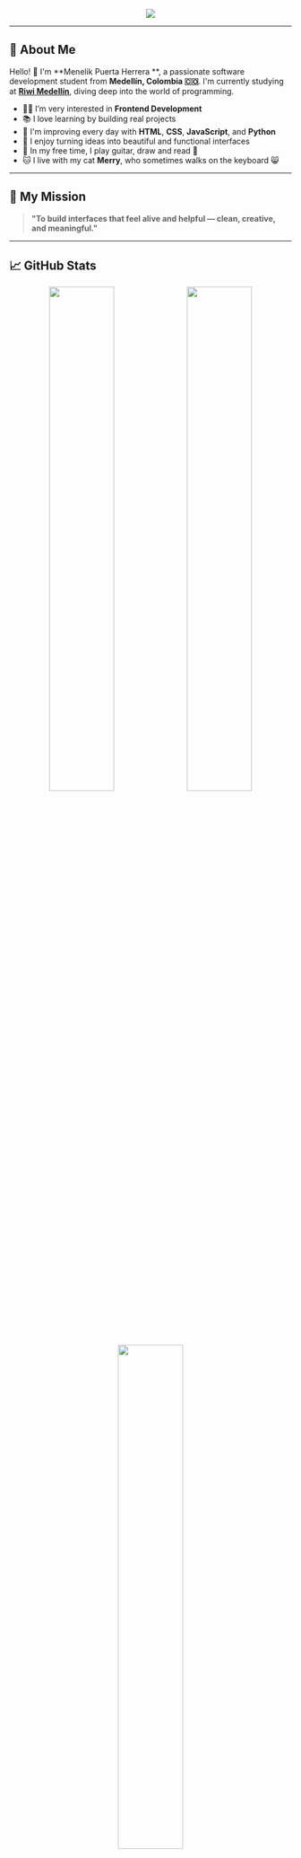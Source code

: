 <!-- Encabezado animado -->
<p align="center">
  <img src="https://readme-typing-svg.demolab.com?font=Fira+Code&size=25&pause=1000&color=F75000&center=true&vCenter=true&width=435&lines=Hi%2C+I'm+Menelik+Puerta+Herrera;Frontend+Enthusiast+%F0%9F%92%BB;From+Colombia+%F0%9F%87%A8%F0%9F%87%B4;Welcome+to+my+GitHub+Profile!">
</p>

---

## 🌟 About Me

Hello! 👋 I'm **Menelik Puerta Herrera **, a passionate software development student from **Medellín, Colombia 🇨🇴**. I'm currently studying at **[Riwi Medellín](https://riwi.io)**, diving deep into the world of programming.

- 🧑‍💻 I’m very interested in **Frontend Development**
- 📚 I love learning by building real projects
- 🚀 I'm improving every day with **HTML**, **CSS**, **JavaScript**, and **Python**
- 🎨 I enjoy turning ideas into beautiful and functional interfaces
- 🎸 In my free time, I play guitar, draw and read 📖
- 🐱 I live with my cat **Merry**, who sometimes walks on the keyboard 😸

---

## 🎯 My Mission

> **"To build interfaces that feel alive and helpful — clean, creative, and meaningful."**

---

## 📈 GitHub Stats

<p align="center">
  <img src="https://github-readme-stats.vercel.app/api?username=menelikph&show_icons=true&theme=tokyonight&hide_border=true" width="48%"/>
  <img src="https://github-readme-streak-stats.herokuapp.com/?user=menelikph&theme=tokyonight&hide_border=true" width="48%"/>
</p>

<p align="center">
  <img src="https://github-readme-stats.vercel.app/api/top-langs/?username=menelikph&layout=compact&theme=tokyonight&hide_border=true" width="48%"/>
</p>

---

## 🧰 Tools & Technologies

### Languages & Basics

![HTML](https://img.shields.io/badge/-HTML5-E34F26?style=flat-square&logo=html5&logoColor=white)
![CSS](https://img.shields.io/badge/-CSS3-1572B6?style=flat-square&logo=css3)
![JavaScript](https://img.shields.io/badge/-JavaScript-F7DF1E?style=flat-square&logo=javascript&logoColor=black)
![Python](https://img.shields.io/badge/-Python-3776AB?style=flat-square&logo=python&logoColor=white)

### Tools & Editors

![VS Code](https://img.shields.io/badge/-Visual%20Studio%20Code-007ACC?style=flat-square&logo=visual-studio-code)
![Git](https://img.shields.io/badge/-Git-F05032?style=flat-square&logo=git&logoColor=white)
![GitHub](https://img.shields.io/badge/-GitHub-181717?style=flat-square&logo=github)
![Figma](https://img.shields.io/badge/-Figma-F24E1E?style=flat-square&logo=figma&logoColor=white)

---

## 📚 What I'm Learning

| Skill                | Status       | Notes |
|---------------------|--------------|-------|
| Responsive Design   | 🟢 Learning   | Working on media queries |
| JavaScript Basics   | 🟢 Practicing | Variables, functions, DOM |
| Python Programming  | 🟠 Exploring  | Control structures and logic |
| Git & GitHub        | 🟢 Using      | Version control for projects |
| UI/UX Fundamentals  | 🟢 Curious    | Inspired by real websites |

---

## 🚀 Projects I'm Building

- 🌐 A **Portfolio Website** (HTML, CSS, JavaScript)
- 🛒 A small **Online Store** layout with cards and grids
- 📖 A **Virtual Library** project with my Riwi team
- 💡 Tiny challenges: clocks, counters, drawing canvas, and more

Want to see my work? Check out my pinned repos below or visit my [repositories](https://github.com/menelikph?tab=repositories) 👇

---

## 💬 Let's Connect

<p>
  <a href="mailto:your.email@example.com"><img src="https://img.shields.io/badge/Email-D14836?style=for-the-badge&logo=gmail&logoColor=white"/></a>
  <a href="https://www.linkedin.com/in/menelik-puerta-herrera-65769922a/"><img src="https://img.shields.io/badge/LinkedIn-0072b1?style=for-the-badge&logo=linkedin&logoColor=white"/></a>
  <a href="https://github.com/menelikph"><img src="https://img.shields.io/badge/GitHub-181717?style=for-the-badge&logo=github&logoColor=white"/></a>
</p>

---

## 🧩 Fun Facts About Me

- 🎸 I’ve been playing guitar since I was young
- ✏️ I draw characters and scenes just for fun
- 🐶 My dog Merry is my personal “debugger”
- 💡 I believe frontend is where code meets creativity

---

![Footer](https://capsule-render.vercel.app/api?type=waving&color=orange&height=120&section=footer)
